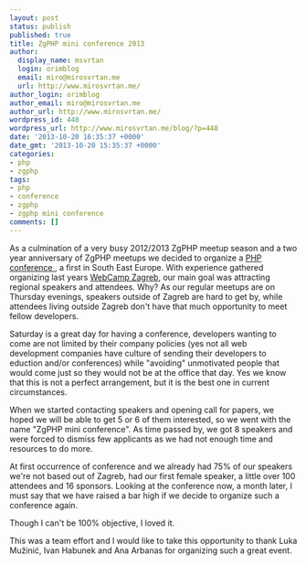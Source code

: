 ```yaml
---
layout: post
status: publish
published: true
title: ZgPHP mini conference 2013
author:
  display_name: msvrtan
  login: orimblog
  email: miro@mirosvrtan.me
  url: http://www.mirosvrtan.me/
author_login: orimblog
author_email: miro@mirosvrtan.me
author_url: http://www.mirosvrtan.me/
wordpress_id: 448
wordpress_url: http://www.mirosvrtan.me/blog/?p=448
date: '2013-10-20 16:35:37 +0000'
date_gmt: '2013-10-20 15:35:37 +0000'
categories:
- php
- zgphp
tags:
- php
- conference
- zgphp
- zgphp mini conference
comments: []
---
```

<p>As a culmination of a very busy 2012/2013 ZgPHP meetup season and a two year anniversary of ZgPHP meetups we decided to organize a <a href="http://2013.zgphp.org/?utm_source=mirosvrtan.me" target="_blank">PHP conference </a>, a first in South East Europe. With&nbsp;experience gathered organizing last years <a href="http://2012.webcampzg.org/?utm_source=mirosvrtan.me" target="_blank">WebCamp Zagreb</a>, our main goal was attracting regional speakers and attendees. Why? As our regular meetups are on Thursday evenings, speakers outside of Zagreb are hard to get by, while attendees living outside Zagreb don't have that much opportunity to meet fellow developers.</p>
<p>Saturday is a great day for having a conference, developers wanting to come are not limited by their company policies (yes not all web development companies have culture of sending their developers to eduction and/or conferences) while "avoiding" unmotivated people that would come just so they would not be at the office that day. Yes we know that this is not a perfect arrangement, but it is the best one in current circumstances.</p>
<p>When we started contacting speakers and opening call for papers, we hoped we will be able to get 5 or 6 of them interested, so we went with the name "ZgPHP mini conference". As time passed by, we got 8 speakers and were forced to dismiss few applicants as we had not enough time and resources to do more.</p>
<p>At first&nbsp;occurrence of conference and we already had 75% of our speakers we're not based out of Zagreb, had our first female speaker, a little over 100 attendees and 16 sponsors. Looking at the conference now, a month later, I must say that we have raised a bar high if we decide to organize such a conference again.</p>
<p>Though I can't be 100% objective, I loved it.</p>
<p>This was a team effort and I would like to take this opportunity to thank Luka Mužinić, Ivan Habunek and Ana Arbanas for organizing such a great event.</p>
<p>&nbsp;</p>
